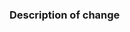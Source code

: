 <!--
Thank you for your pull request. Please review below requirements.

Bug fixes and new features should include tests and possibly benchmarks.

- [ ] Have you enabled debug builds by passing `--debug` to `./configure`?
- [ ] Have you run the test binaries under `out/{Debug,Release}/` after running
  `make -k`? Do they pass?
- [ ] If this is a change to spidershim, does the commit message begin with
  "spidershim: "?  Does it explain what the commit does?
- [ ] If this change fixes a bug (or a performance problem), is a regression
  test (or a benchmark) included?
- [ ] Is a documentation update included (if this change modifies
  existing APIs, or introduces new ones)?

Finally, read through our contributors guide and make adjustments as necessary:
https://github.com/nodejs/node/blob/master/CONTRIBUTING.md
-->

### Description of change
<!-- provide a description of the change below this comment -->
